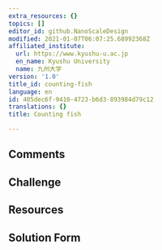 ```yaml
---
extra_resources: {}
topics: []
editor_id: github.NanoScaleDesign
modified: 2021-01-07T06:07:25.68992368Z
affiliated_institute:
  url: https://www.kyushu-u.ac.jp
  en_name: Kyushu University
  name: 九州大学
version: '1.0'
title_id: counting-fish
language: en
id: 405dec6f-9410-4723-b6d3-893984d79c12
translations: {}
title: Counting fish

---
```


## Comments



## Challenge



## Resources



## Solution Form



